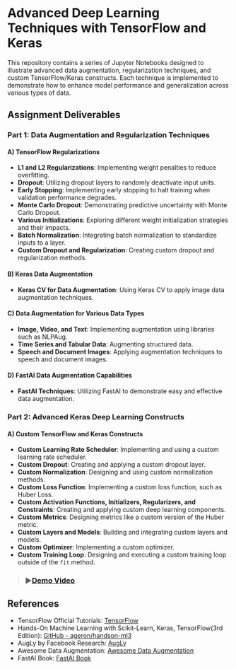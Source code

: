 # Advanced Deep Learning Techniques with TensorFlow and Keras

This repository contains a series of Jupyter Notebooks designed to illustrate advanced data augmentation, regularization techniques, and custom TensorFlow/Keras constructs. Each technique is implemented to demonstrate how to enhance model performance and generalization across various types of data.

## Assignment Deliverables

### Part 1: Data Augmentation and Regularization Techniques

#### A) TensorFlow Regularizations
- **L1 and L2 Regularizations**: Implementing weight penalties to reduce overfitting.
- **Dropout**: Utilizing dropout layers to randomly deactivate input units.
- **Early Stopping**: Implementing early stopping to halt training when validation performance degrades.
- **Monte Carlo Dropout**: Demonstrating predictive uncertainty with Monte Carlo Dropout.
- **Various Initializations**: Exploring different weight initialization strategies and their impacts.
- **Batch Normalization**: Integrating batch normalization to standardize inputs to a layer.
- **Custom Dropout and Regularization**: Creating custom dropout and regularization methods.

#### B) Keras Data Augmentation
- **Keras CV for Data Augmentation**: Using Keras CV to apply image data augmentation techniques.

#### C) Data Augmentation for Various Data Types
- **Image, Video, and Text**: Implementing augmentation using libraries such as NLPAug.
- **Time Series and Tabular Data**: Augmenting structured data.
- **Speech and Document Images**: Applying augmentation techniques to speech and document images.

#### D) FastAI Data Augmentation Capabilities
- **FastAI Techniques**: Utilizing FastAI to demonstrate easy and effective data augmentation.

### Part 2: Advanced Keras Deep Learning Constructs

#### A) Custom TensorFlow and Keras Constructs
- **Custom Learning Rate Scheduler**: Implementing and using a custom learning rate scheduler.
- **Custom Dropout**: Creating and applying a custom dropout layer.
- **Custom Normalization**: Designing and using custom normalization methods.
- **Custom Loss Function**: Implementing a custom loss function, such as Huber Loss.
- **Custom Activation Functions, Initializers, Regularizers, and Constraints**: Creating and applying custom deep learning components.
- **Custom Metrics**: Designing metrics like a custom version of the Huber metric.
- **Custom Layers and Models**: Building and integrating custom layers and models.
- **Custom Optimizer**: Implementing a custom optimizer.
- **Custom Training Loop**: Designing and executing a custom training loop outside of the `fit` method.

> ### ▶️[Demo Video]()
## References

- TensorFlow Official Tutorials: [TensorFlow](https://www.tensorflow.org/tutorials)
- Hands-On Machine Learning with Scikit-Learn, Keras, TensorFlow(3rd Edition): [GitHub - ageron/handson-ml3](https://github.com/ageron/handson-ml3)
- AugLy by Facebook Research: [AugLy](https://ai.facebook.com/blog/augly-a-new-data-augmentation-library-to-help-build-more-robust-ai-models/)
- Awesome Data Augmentation: [Awesome Data Augmentation](https://brunokrinski.github.io/awesome-data-augmentation/)
- FastAI Book: [FastAI Book](https://github.com/fastai/fastbook)
